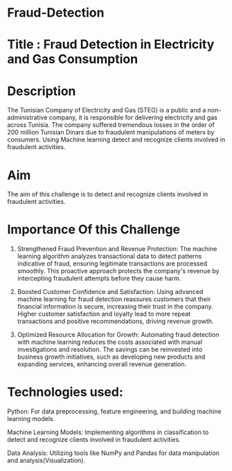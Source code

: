 # Fraud-Detection

# Title : Fraud Detection in Electricity and Gas Consumption  

# Description

The Tunisian Company of Electricity and Gas (STEG) is a public and a non-administrative company, it is responsible for delivering electricity and gas across Tunisia. The company suffered tremendous losses in the order of 200 million Tunisian Dinars due to fraudulent manipulations of meters by consumers. Using Machine learning detect and recognize clients involved in fraudulent activities.

# Aim 

The aim of this challenge is to detect and recognize clients involved in fraudulent activities.
 
# Importance Of this Challenge

1. Strengthened Fraud Prevention and Revenue Protection:
The machine learning algorithm analyzes transactional data to detect patterns indicative of fraud, ensuring legitimate transactions are processed smoothly. This proactive approach protects the company's revenue by intercepting fraudulent attempts before they cause harm.

2. Boosted Customer Confidence and Satisfaction:
Using advanced machine learning for fraud detection reassures customers that their financial information is secure, increasing their trust in the company. Higher customer satisfaction and loyalty lead to more repeat transactions and positive recommendations, driving revenue growth.

3. Optimized Resource Allocation for Growth:
Automating fraud detection with machine learning reduces the costs associated with manual investigations and resolution. The savings can be reinvested into business growth initiatives, such as developing new products and expanding services, enhancing overall revenue generation.

# Technologies used:

Python: For data preprocessing, feature engineering, and building machine learning models.

Machine Learning Models: Implementing algorithms in classification to detect and recognize clients involved in fraudulent activities.

Data Analysis: Utilizing tools like NumPy and Pandas for data manipulation and analysis(Visualization).







